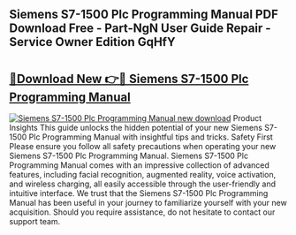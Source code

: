 ## Siemens S7-1500 Plc Programming Manual PDF Download Free - Part-NgN User Guide Repair - Service Owner Edition GqHfY

# <h2><a href="http://cf28709.oget.top/?id=Siemens+S7-1500+Plc+Programming+Manual">🔗Download New 👉🔴 Siemens S7-1500 Plc Programming Manual</a></h2>

[![Siemens S7-1500 Plc Programming Manual new download](https://i.imgur.com/5g1atiW.png)](http://cf28709.oget.top/?id=Siemens+S7-1500+Plc+Programming+Manual)
Product Insights This guide unlocks the hidden potential of your new Siemens S7-1500 Plc Programming Manual with insightful tips and tricks. Safety First Please ensure you follow all safety precautions when operating your new Siemens S7-1500 Plc Programming Manual. Siemens S7-1500 Plc Programming Manual comes with an impressive collection of advanced features, including facial recognition, augmented reality, voice activation, and wireless charging, all easily accessible through the user-friendly and intuitive interface. We trust that the Siemens S7-1500 Plc Programming Manual has been useful in your journey to familiarize yourself with your new acquisition. Should you require assistance, do not hesitate to contact our support team.
